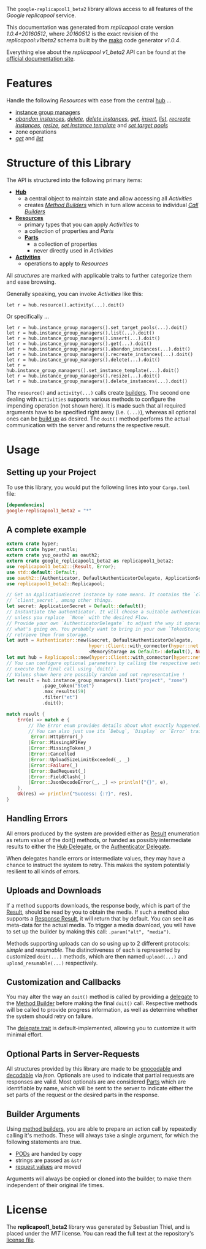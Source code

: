 <!---
DO NOT EDIT !
This file was generated automatically from 'src/mako/api/README.md.mako'
DO NOT EDIT !
-->
The `google-replicapool1_beta2` library allows access to all features of the *Google replicapool* service.

This documentation was generated from *replicapool* crate version *1.0.4+20160512*, where *20160512* is the exact revision of the *replicapool:v1beta2* schema built by the [mako](http://www.makotemplates.org/) code generator *v1.0.4*.

Everything else about the *replicapool* *v1_beta2* API can be found at the
[official documentation site](https://developers.google.com/compute/docs/instance-groups/manager/v1beta2).
# Features

Handle the following *Resources* with ease from the central [hub](https://docs.rs/google-replicapool1_beta2/1.0.4+20160512/google_replicapool1_beta2/struct.Replicapool.html) ... 

* [instance group managers](https://docs.rs/google-replicapool1_beta2/1.0.4+20160512/google_replicapool1_beta2/struct.InstanceGroupManager.html)
 * [*abandon instances*](https://docs.rs/google-replicapool1_beta2/1.0.4+20160512/google_replicapool1_beta2/struct.InstanceGroupManagerAbandonInstanceCall.html), [*delete*](https://docs.rs/google-replicapool1_beta2/1.0.4+20160512/google_replicapool1_beta2/struct.InstanceGroupManagerDeleteCall.html), [*delete instances*](https://docs.rs/google-replicapool1_beta2/1.0.4+20160512/google_replicapool1_beta2/struct.InstanceGroupManagerDeleteInstanceCall.html), [*get*](https://docs.rs/google-replicapool1_beta2/1.0.4+20160512/google_replicapool1_beta2/struct.InstanceGroupManagerGetCall.html), [*insert*](https://docs.rs/google-replicapool1_beta2/1.0.4+20160512/google_replicapool1_beta2/struct.InstanceGroupManagerInsertCall.html), [*list*](https://docs.rs/google-replicapool1_beta2/1.0.4+20160512/google_replicapool1_beta2/struct.InstanceGroupManagerListCall.html), [*recreate instances*](https://docs.rs/google-replicapool1_beta2/1.0.4+20160512/google_replicapool1_beta2/struct.InstanceGroupManagerRecreateInstanceCall.html), [*resize*](https://docs.rs/google-replicapool1_beta2/1.0.4+20160512/google_replicapool1_beta2/struct.InstanceGroupManagerResizeCall.html), [*set instance template*](https://docs.rs/google-replicapool1_beta2/1.0.4+20160512/google_replicapool1_beta2/struct.InstanceGroupManagerSetInstanceTemplateCall.html) and [*set target pools*](https://docs.rs/google-replicapool1_beta2/1.0.4+20160512/google_replicapool1_beta2/struct.InstanceGroupManagerSetTargetPoolCall.html)
* zone operations
 * [*get*](https://docs.rs/google-replicapool1_beta2/1.0.4+20160512/google_replicapool1_beta2/struct.ZoneOperationGetCall.html) and [*list*](https://docs.rs/google-replicapool1_beta2/1.0.4+20160512/google_replicapool1_beta2/struct.ZoneOperationListCall.html)




# Structure of this Library

The API is structured into the following primary items:

* **[Hub](https://docs.rs/google-replicapool1_beta2/1.0.4+20160512/google_replicapool1_beta2/struct.Replicapool.html)**
    * a central object to maintain state and allow accessing all *Activities*
    * creates [*Method Builders*](https://docs.rs/google-replicapool1_beta2/1.0.4+20160512/google_replicapool1_beta2/trait.MethodsBuilder.html) which in turn
      allow access to individual [*Call Builders*](https://docs.rs/google-replicapool1_beta2/1.0.4+20160512/google_replicapool1_beta2/trait.CallBuilder.html)
* **[Resources](https://docs.rs/google-replicapool1_beta2/1.0.4+20160512/google_replicapool1_beta2/trait.Resource.html)**
    * primary types that you can apply *Activities* to
    * a collection of properties and *Parts*
    * **[Parts](https://docs.rs/google-replicapool1_beta2/1.0.4+20160512/google_replicapool1_beta2/trait.Part.html)**
        * a collection of properties
        * never directly used in *Activities*
* **[Activities](https://docs.rs/google-replicapool1_beta2/1.0.4+20160512/google_replicapool1_beta2/trait.CallBuilder.html)**
    * operations to apply to *Resources*

All *structures* are marked with applicable traits to further categorize them and ease browsing.

Generally speaking, you can invoke *Activities* like this:

```Rust,ignore
let r = hub.resource().activity(...).doit()
```

Or specifically ...

```ignore
let r = hub.instance_group_managers().set_target_pools(...).doit()
let r = hub.instance_group_managers().list(...).doit()
let r = hub.instance_group_managers().insert(...).doit()
let r = hub.instance_group_managers().get(...).doit()
let r = hub.instance_group_managers().abandon_instances(...).doit()
let r = hub.instance_group_managers().recreate_instances(...).doit()
let r = hub.instance_group_managers().delete(...).doit()
let r = hub.instance_group_managers().set_instance_template(...).doit()
let r = hub.instance_group_managers().resize(...).doit()
let r = hub.instance_group_managers().delete_instances(...).doit()
```

The `resource()` and `activity(...)` calls create [builders][builder-pattern]. The second one dealing with `Activities` 
supports various methods to configure the impending operation (not shown here). It is made such that all required arguments have to be 
specified right away (i.e. `(...)`), whereas all optional ones can be [build up][builder-pattern] as desired.
The `doit()` method performs the actual communication with the server and returns the respective result.

# Usage

## Setting up your Project

To use this library, you would put the following lines into your `Cargo.toml` file:

```toml
[dependencies]
google-replicapool1_beta2 = "*"
```

## A complete example

```Rust
extern crate hyper;
extern crate hyper_rustls;
extern crate yup_oauth2 as oauth2;
extern crate google_replicapool1_beta2 as replicapool1_beta2;
use replicapool1_beta2::{Result, Error};
use std::default::Default;
use oauth2::{Authenticator, DefaultAuthenticatorDelegate, ApplicationSecret, MemoryStorage};
use replicapool1_beta2::Replicapool;

// Get an ApplicationSecret instance by some means. It contains the `client_id` and 
// `client_secret`, among other things.
let secret: ApplicationSecret = Default::default();
// Instantiate the authenticator. It will choose a suitable authentication flow for you, 
// unless you replace  `None` with the desired Flow.
// Provide your own `AuthenticatorDelegate` to adjust the way it operates and get feedback about 
// what's going on. You probably want to bring in your own `TokenStorage` to persist tokens and
// retrieve them from storage.
let auth = Authenticator::new(&secret, DefaultAuthenticatorDelegate,
                              hyper::Client::with_connector(hyper::net::HttpsConnector::new(hyper_rustls::TlsClient::new())),
                              <MemoryStorage as Default>::default(), None);
let mut hub = Replicapool::new(hyper::Client::with_connector(hyper::net::HttpsConnector::new(hyper_rustls::TlsClient::new())), auth);
// You can configure optional parameters by calling the respective setters at will, and
// execute the final call using `doit()`.
// Values shown here are possibly random and not representative !
let result = hub.instance_group_managers().list("project", "zone")
             .page_token("Stet")
             .max_results(59)
             .filter("et")
             .doit();

match result {
    Err(e) => match e {
        // The Error enum provides details about what exactly happened.
        // You can also just use its `Debug`, `Display` or `Error` traits
         Error::HttpError(_)
        |Error::MissingAPIKey
        |Error::MissingToken(_)
        |Error::Cancelled
        |Error::UploadSizeLimitExceeded(_, _)
        |Error::Failure(_)
        |Error::BadRequest(_)
        |Error::FieldClash(_)
        |Error::JsonDecodeError(_, _) => println!("{}", e),
    },
    Ok(res) => println!("Success: {:?}", res),
}

```
## Handling Errors

All errors produced by the system are provided either as [Result](https://docs.rs/google-replicapool1_beta2/1.0.4+20160512/google_replicapool1_beta2/enum.Result.html) enumeration as return value of 
the doit() methods, or handed as possibly intermediate results to either the 
[Hub Delegate](https://docs.rs/google-replicapool1_beta2/1.0.4+20160512/google_replicapool1_beta2/trait.Delegate.html), or the [Authenticator Delegate](https://docs.rs/yup-oauth2/*/yup_oauth2/trait.AuthenticatorDelegate.html).

When delegates handle errors or intermediate values, they may have a chance to instruct the system to retry. This 
makes the system potentially resilient to all kinds of errors.

## Uploads and Downloads
If a method supports downloads, the response body, which is part of the [Result](https://docs.rs/google-replicapool1_beta2/1.0.4+20160512/google_replicapool1_beta2/enum.Result.html), should be
read by you to obtain the media.
If such a method also supports a [Response Result](https://docs.rs/google-replicapool1_beta2/1.0.4+20160512/google_replicapool1_beta2/trait.ResponseResult.html), it will return that by default.
You can see it as meta-data for the actual media. To trigger a media download, you will have to set up the builder by making
this call: `.param("alt", "media")`.

Methods supporting uploads can do so using up to 2 different protocols: 
*simple* and *resumable*. The distinctiveness of each is represented by customized 
`doit(...)` methods, which are then named `upload(...)` and `upload_resumable(...)` respectively.

## Customization and Callbacks

You may alter the way an `doit()` method is called by providing a [delegate](https://docs.rs/google-replicapool1_beta2/1.0.4+20160512/google_replicapool1_beta2/trait.Delegate.html) to the 
[Method Builder](https://docs.rs/google-replicapool1_beta2/1.0.4+20160512/google_replicapool1_beta2/trait.CallBuilder.html) before making the final `doit()` call. 
Respective methods will be called to provide progress information, as well as determine whether the system should 
retry on failure.

The [delegate trait](https://docs.rs/google-replicapool1_beta2/1.0.4+20160512/google_replicapool1_beta2/trait.Delegate.html) is default-implemented, allowing you to customize it with minimal effort.

## Optional Parts in Server-Requests

All structures provided by this library are made to be [enocodable](https://docs.rs/google-replicapool1_beta2/1.0.4+20160512/google_replicapool1_beta2/trait.RequestValue.html) and 
[decodable](https://docs.rs/google-replicapool1_beta2/1.0.4+20160512/google_replicapool1_beta2/trait.ResponseResult.html) via *json*. Optionals are used to indicate that partial requests are responses 
are valid.
Most optionals are are considered [Parts](https://docs.rs/google-replicapool1_beta2/1.0.4+20160512/google_replicapool1_beta2/trait.Part.html) which are identifiable by name, which will be sent to 
the server to indicate either the set parts of the request or the desired parts in the response.

## Builder Arguments

Using [method builders](https://docs.rs/google-replicapool1_beta2/1.0.4+20160512/google_replicapool1_beta2/trait.CallBuilder.html), you are able to prepare an action call by repeatedly calling it's methods.
These will always take a single argument, for which the following statements are true.

* [PODs][wiki-pod] are handed by copy
* strings are passed as `&str`
* [request values](https://docs.rs/google-replicapool1_beta2/1.0.4+20160512/google_replicapool1_beta2/trait.RequestValue.html) are moved

Arguments will always be copied or cloned into the builder, to make them independent of their original life times.

[wiki-pod]: http://en.wikipedia.org/wiki/Plain_old_data_structure
[builder-pattern]: http://en.wikipedia.org/wiki/Builder_pattern
[google-go-api]: https://github.com/google/google-api-go-client

# License
The **replicapool1_beta2** library was generated by Sebastian Thiel, and is placed 
under the *MIT* license.
You can read the full text at the repository's [license file][repo-license].

[repo-license]: https://github.com/Byron/google-apis-rsblob/master/LICENSE.md
